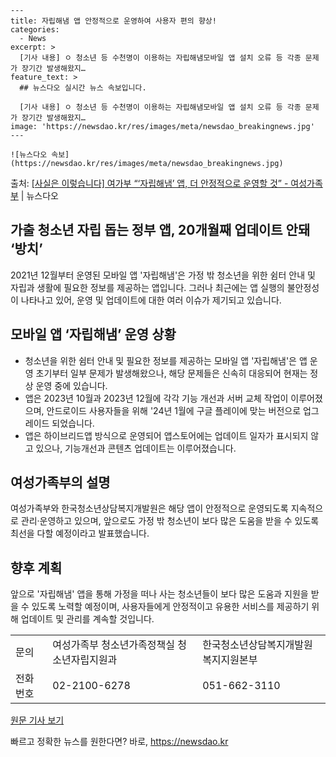     ---
    title: 자립해냄 앱 안정적으로 운영하여 사용자 편의 향상!
    categories:
      - News
    excerpt: >
      [기사 내용] ㅇ 청소년 등 수천명이 이용하는 자립해냄모바일 앱 설치 오류 등 각종 문제가 장기간 발생해왔지…
    feature_text: >
      ## 뉴스다오 실시간 뉴스 속보입니다.
    
      [기사 내용] ㅇ 청소년 등 수천명이 이용하는 자립해냄모바일 앱 설치 오류 등 각종 문제가 장기간 발생해왔지…
    image: 'https://newsdao.kr/res/images/meta/newsdao_breakingnews.jpg'
    ---
    
    ![뉴스다오 속보](https://newsdao.kr/res/images/meta/newsdao_breakingnews.jpg)

<p>출처: <a href="https://newsdao.kr/2941" rel="dofollow">[사실은 이렇습니다] 여가부 “‘자립해냄’ 앱, 더 안정적으로 운영할 것” - 여성가족부</a> | 뉴스다오</p>

<h2 data-ke-size="size26">가출 청소년 자립 돕는 정부 앱, 20개월째 업데이트 안돼 ‘방치’</h2>
<p data-ke-size="size16">2021년 12월부터 운영된 모바일 앱 '자립해냄'은 가정 밖 청소년을 위한 쉼터 안내 및 자립과 생활에 필요한 정보를 제공하는 앱입니다. 그러나 최근에는 앱 실행의 불안정성이 나타나고 있어, 운영 및 업데이트에 대한 여러 이슈가 제기되고 있습니다.</p>

<h2 data-ke-size="size24">모바일 앱 ‘자립해냄’ 운영 상황</h2>
<ul>
  <li>청소년을 위한 쉼터 안내 및 필요한 정보를 제공하는 모바일 앱 '자립해냄'은 앱 운영 초기부터 일부 문제가 발생해왔으나, 해당 문제들은 신속히 대응되어 현재는 정상 운영 중에 있습니다.</li>
  <li>앱은 2023년 10월과 2023년 12월에 각각 기능 개선과 서버 교체 작업이 이루어졌으며, 안드로이드 사용자들을 위해 '24년 1월에 구글 플레이에 맞는 버전으로 업그레이드 되었습니다.</li>
  <li>앱은 하이브리드앱 방식으로 운영되어 앱스토어에는 업데이트 일자가 표시되지 않고 있으나, 기능개선과 콘텐츠 업데이트는 이루어졌습니다.</li>
</ul>

<h2 data-ke-size="size24">여성가족부의 설명</h2>
<p data-ke-size="size16">여성가족부와 한국청소년상담복지개발원은 해당 앱이 안정적으로 운영되도록 지속적으로 관리·운영하고 있으며, 앞으로도 가정 밖 청소년이 보다 많은 도움을 받을 수 있도록 최선을 다할 예정이라고 발표했습니다.</p>

<h2 data-ke-size="size24">향후 계획</h2>
<p data-ke-size="size16">앞으로 '자립해냄' 앱을 통해 가정을 떠나 사는 청소년들이 보다 많은 도움과 지원을 받을 수 있도록 노력할 예정이며, 사용자들에게 안정적이고 유용한 서비스를 제공하기 위해 업데이트 및 관리를 계속할 것입니다.</p>

<table>
  <tr>
    <td>문의</td>
    <td>여성가족부 청소년가족정책실 청소년자립지원과</td>
    <td>한국청소년상담복지개발원 복지지원본부</td>
  </tr>
  <tr>
    <td>전화번호</td>
    <td>02-2100-6278</td>
    <td>051-662-3110</td>
  </tr>
</table>

<p data-ke-size="size16"><a href="https://newsdao.kr/2941">원문 기사 보기</a></p> 

빠르고 정확한 뉴스를 원한다면? 바로, <a href="https://newsdao.kr" rel="dofollow">https://newsdao.kr</a>


    
